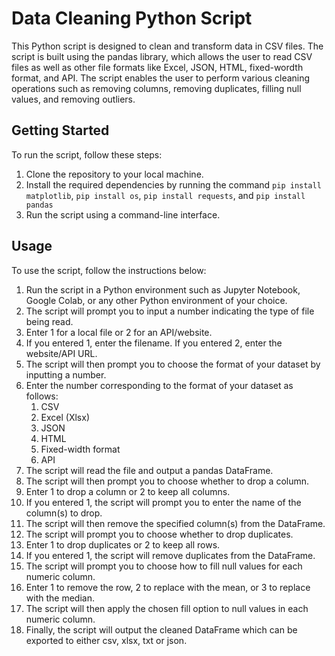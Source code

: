 # Data Cleaning Python Script

This Python script is designed to clean and transform data in CSV files. The script is built using the pandas library, which allows the user to read CSV files as well as other file formats like Excel, JSON, HTML, fixed-wordth format, and API. The script enables the user to perform various cleaning operations such as removing columns, removing duplicates, filling null values, and removing outliers.

## Getting Started

To run the script, follow these steps:

1.  Clone the repository to your local machine.
2.  Install the required dependencies by running the command `pip install matplotlib`, `pip install os`, `pip install requests`, and `pip install pandas`
3.  Run the script using a command-line interface.

## Usage

To use the script, follow the instructions below:

1.  Run the script in a Python environment such as Jupyter Notebook, Google Colab, or any other Python environment of your choice.
2.  The script will prompt you to input a number indicating the type of file being read.
3.  Enter 1 for a local file or 2 for an API/website.
4.  If you entered 1, enter the filename. If you entered 2, enter the website/API URL.
5.  The script will then prompt you to choose the format of your dataset by inputting a number.
6.  Enter the number corresponding to the format of your dataset as follows:
    1.  CSV
    2.  Excel (Xlsx)
    3.  JSON
    4.  HTML
    5.  Fixed-width format
    6.  API
7.  The script will read the file and output a pandas DataFrame.
8.  The script will then prompt you to choose whether to drop a column.
9.  Enter 1 to drop a column or 2 to keep all columns.
10.  If you entered 1, the script will prompt you to enter the name of the column(s) to drop.
11.  The script will then remove the specified column(s) from the DataFrame.
12.  The script will prompt you to choose whether to drop duplicates.
13.  Enter 1 to drop duplicates or 2 to keep all rows.
14.  If you entered 1, the script will remove duplicates from the DataFrame.
15.  The script will prompt you to choose how to fill null values for each numeric column.
16.  Enter 1 to remove the row, 2 to replace with the mean, or 3 to replace with the median.
17.  The script will then apply the chosen fill option to null values in each numeric column.
18.  Finally, the script will output the cleaned DataFrame which can be exported to either csv, xlsx, txt or json.


